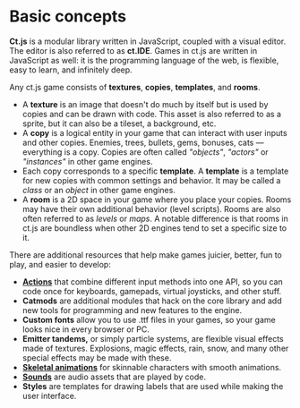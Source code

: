 # Basic concepts

**Ct.js** is a modular library written in JavaScript, coupled with a visual editor. The editor is also referred to as **ct.IDE**. Games in ct.js are written in JavaScript as well: it is the programming language of the web, is flexible, easy to learn, and infinitely deep.

Any ct.js game consists of **textures**, **copies**, **templates**, and **rooms**.

* A **texture** is an image that doesn't do much by itself but is used by copies and can be drawn with code. This asset is also referred to as a sprite, but it can also be a tileset, a background, etc.
* A **copy** is a logical entity in your game that can interact with user inputs and other copies. Enemies, trees, bullets, gems, bonuses, cats — everything is a copy. Copies are often called *"objects"*, *"actors"* or *"instances"* in other game engines.
* Each copy corresponds to a specific **template**. A **template** is a template for new copies with common settings and behavior. It may be called a *class* or an *object* in other game engines.
* A **room** is a 2D space in your game where you place your copies. Rooms may have their own additional behavior (level scripts). Rooms are also often referred to as *levels* or *maps*. A notable difference is that rooms in ct.js are boundless when other 2D engines tend to set a specific size to it.

There are additional resources that help make games juicier, better, fun to play, and easier to develop:

* [**Actions**](actions.html) that combine different input methods into one API, so you can code once for keyboards, gamepads, virtual joysticks, and other stuff.
* **Catmods** are additional modules that hack on the core library and add new tools for programming and new features to the engine.
* **Custom fonts** allow you to use .ttf files in your games, so your game looks nice in every browser or PC.
* **Emitter tandems,** or simply particle systems, are flexible visual effects made of textures. Explosions, magic effects, rain, snow, and many other special effects may be made with these.
* [**Skeletal animations**](skeletal-animation.html) for skinnable characters with smooth animations.
* [**Sounds**](sounds.html) are audio assets that are played by code.
* **Styles** are templates for drawing labels that are used while making the user interface.
